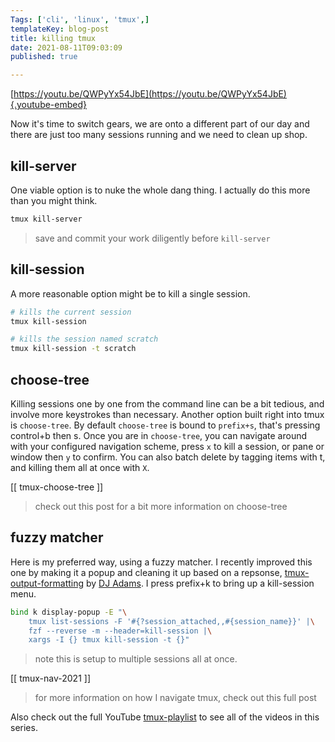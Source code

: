 ```yaml
---
Tags: ['cli', 'linux', 'tmux',]
templateKey: blog-post
title: killing tmux
date: 2021-08-11T09:03:09
published: true

---
```


[https://youtu.be/QWPyYx54JbE](https://youtu.be/QWPyYx54JbE){.youtube-embed}

Now it's time to switch gears, we are onto a different part of our day and
there are just too many sessions running and we need to clean up shop.

## kill-server

One viable option is to nuke the whole dang thing.  I actually do this more
than you might think.

``` bash
tmux kill-server
```

> save and commit your work diligently before `kill-server`

## kill-session

A more reasonable option might be to kill a single session.

``` bash
# kills the current session
tmux kill-session

# kills the session named scratch
tmux kill-session -t scratch
```

## choose-tree

Killing sessions one by one from the command line can be a bit tedious, and
involve more keystrokes than necessary.  Another option built right into tmux
is `choose-tree`.  By default `choose-tree` is bound to `prefix+s`, that's
pressing control+b then s.  Once you are in `choose-tree`, you can navigate
around with your configured navigation scheme, press `x` to kill a session, or
pane or window then `y` to confirm.  You can also batch delete by tagging items
with t, and killing them all at once with `X`.

[[ tmux-choose-tree ]]

> check out this post for a bit more information on choose-tree

## fuzzy matcher

Here is my preferred way, using a fuzzy matcher.  I recently improved this one
by making it a popup and cleaning it up based on a repsonse,
[tmux-output-formatting](https://qmacro.org/blog/posts/2021/08/06/tmux-output-formatting/)
by [DJ Adams](https://twitter.com/qmacro).  I press prefix+k to bring up a kill-session menu.

``` bash
bind k display-popup -E "\
    tmux list-sessions -F '#{?session_attached,,#{session_name}}' |\
    fzf --reverse -m --header=kill-session |\
    xargs -I {} tmux kill-session -t {}"
```

> note this is setup to multiple sessions all at once.

[[ tmux-nav-2021 ]]

> for more information on how I navigate tmux, check out this full post

Also check out the full YouTube
[tmux-playlist](https://www.youtube.com/playlist?list=PLTRNG6WIHETB4reAxbWza3CZeP9KL6Bkr)
to see all of the videos in this series.
